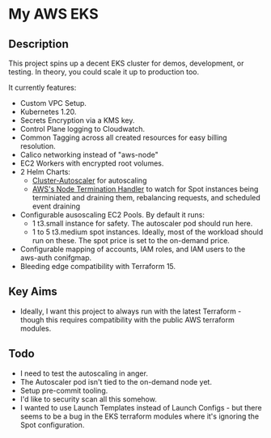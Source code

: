 # My AWS EKS

## Description

This project spins up a decent EKS cluster for demos, development, or testing. In theory, you could scale it up to production too.

It currently features:

* Custom VPC Setup.
* Kubernetes 1.20.
* Secrets Encryption via a KMS key.
* Control Plane logging to Cloudwatch.
* Common Tagging across all created resources for easy billing resolution.
* Calico networking instead of "aws-node"
* EC2 Workers with encrypted root volumes.
* 2 Helm Charts:
    * [Cluster-Autoscaler](https://github.com/kubernetes/autoscaler) for autoscaling
    * [AWS's Node Termination Handler](https://github.com/aws/aws-node-termination-handler) to watch for Spot instances being terminiated and draining them, rebalancing requests, and scheduled event draining
* Configurable ausoscaling EC2 Pools. By default it runs:
    * 1 t3.small instance for safety.  The autoscaler pod should run here.
    * 1 to 5 t3.medium spot instances.  Ideally, most of the workload should run on these. The spot price is set to the on-demand price.
* Configurable mapping of accounts, IAM roles, and IAM users to the aws-auth conifgmap.
* Bleeding edge compatibility with Terraform 15.

## Key Aims

* Ideally, I want this project to always run with the latest Terraform - though this requires compatibility with the public AWS terraform modules.

## Todo

* I need to test the autoscaling in anger.
* The Autoscaler pod isn't tied to the on-demand node yet.
* Setup pre-commit tooling.
* I'd like to security scan all this somehow.
* I wanted to use Launch Templates instead of Launch Configs - but there seems to be a bug in the EKS terraform modules where it's ignoring the Spot configuration.
